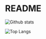 # README
![Github stats](https://github-readme-stats.vercel.app/api?username=Chienyu-1215&theme=vue)

![Top Langs](https://github-readme-stats.vercel.app/api/top-langs/?username=Chienyu-1215&theme=vue)
<!--
**Chienyu-1215/Chienyu-1215** is a ✨ _special_ ✨ repository because its `README.md` (this file) appears on your GitHub profile.

Here are some ideas to get you started:

- 🔭 I’m currently working on ...
- 🌱 I’m currently learning ...
- 👯 I’m looking to collaborate on ...
- 🤔 I’m looking for help with ...
- 💬 Ask me about ...
- 📫 How to reach me: ...
- 😄 Pronouns: ...
- ⚡ Fun fact: ...
-->

